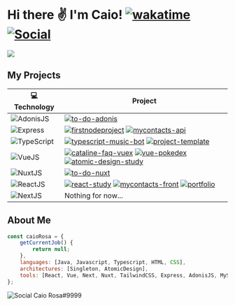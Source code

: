 # Hi there ✌ I'm Caio! [![wakatime](https://wakatime.com/badge/user/cb841cc0-767d-42ca-9bbe-faff487068cd.svg)](https://wakatime.com/@cb841cc0-767d-42ca-9bbe-faff487068cd) [![Social](https://img.shields.io/static/v1?label=&message=Linkedin&color=0A66C2&logo=linkedin&logoColor=FFFFFF&labelColor=000605)](https://www.linkedin.com/in/caiorosa-dev/)
<img src= "https://github-readme-stats.vercel.app/api?username=caiorosa-dev" />

## My Projects
|💻 Technology|Project|
| ------------ | ------------ |
|![AdonisJS](https://img.shields.io/static/v1?label=&message=Adonis&color=5A45FF&logo=adonisjs&logoColor=FFFFFF)|[![to-do-adonis](https://img.shields.io/static/v1?label=&message=to-do-adonis&color=000605&logo=github&logoColor=FFFFFF&labelColor=000605)](https://github.com/caiorosa-dev/to-do-adonis)|
|![Express](https://img.shields.io/static/v1?label=&message=Express&color=2b2b2b&logo=express&logoColor=FFFFFF)|[![firstnodeproject](https://img.shields.io/static/v1?label=&message=firstnodeproject&color=000605&logo=github&logoColor=FFFFFF&labelColor=000605)](https://github.com/caiorosa-dev/firstnodeproject) [![mycontacts-api](https://img.shields.io/static/v1?label=&message=mycontacts-api&color=000605&logo=github&logoColor=FFFFFF&labelColor=000605)](https://github.com/caiorosa-dev/mycontacts-api)|
|![TypeScript](https://img.shields.io/static/v1?label=&message=TypeScript&color=2970e3&logo=typescript&logoColor=FFFFFF)|[![typescript-music-bot](https://img.shields.io/static/v1?label=&message=typescript-music-bot&color=000605&logo=github&logoColor=FFFFFF&labelColor=000605)](https://github.com/caiorosa-dev/typescript-music-bot) [![project-template](https://img.shields.io/static/v1?label=&message=project-template&color=000605&logo=github&logoColor=FFFFFF&labelColor=000605)](https://github.com/caiorosa-dev/project-template)|
|![VueJS](https://img.shields.io/static/v1?label=&message=Vue&color=4FC08D&logo=vue.js&logoColor=FFFFFF)|[![cataline-faq-vuex](https://img.shields.io/static/v1?label=&message=cataline-faq-vuex&color=000605&logo=github&logoColor=FFFFFF&labelColor=000605)](https://github.com/caiorosa-dev/cataline-faq-vuex) [![vue-pokedex](https://img.shields.io/static/v1?label=&message=vue-pokedex&color=000605&logo=github&logoColor=FFFFFF&labelColor=000605)](https://github.com/caiorosa-dev/vue-pokedex) [![atomic-design-study](https://img.shields.io/static/v1?label=&message=atomic-design-study&color=000605&logo=github&logoColor=FFFFFF&labelColor=000605)](https://github.com/caiorosa-dev/atomic-design-study)|
|![NuxtJS](https://img.shields.io/static/v1?label=&message=Nuxt&color=00DC82&logo=Nuxt.js&logoColor=FFFFFF)|[![to-do-nuxt](https://img.shields.io/static/v1?label=&message=to-do-nuxt&color=000605&logo=github&logoColor=FFFFFF&labelColor=000605)](https://github.com/caiorosa-dev/to-do-nuxt) |
|![ReactJS](https://img.shields.io/static/v1?label=&message=React&color=61DAFB&logo=react&logoColor=FFFFFF)|[![react-study](https://img.shields.io/static/v1?label=&message=react-study&color=000605&logo=github&logoColor=FFFFFF&labelColor=000605)](https://github.com/caiorosa-dev/react-study) [![mycontacts-front](https://img.shields.io/static/v1?label=&message=mycontacts-front&color=000605&logo=github&logoColor=FFFFFF&labelColor=000605)](https://github.com/caiorosa-dev/mycontacts-front) [![portfolio](https://img.shields.io/static/v1?label=&message=portfolio&color=000605&logo=github&logoColor=FFFFFF&labelColor=000605)](https://github.com/caiorosa-dev/portfolio)|
|![NextJS](https://img.shields.io/static/v1?label=&message=NextJS&color=000000&logo=next.js&logoColor=FFFFFF)|Nothing for now...|

## About Me

```javascript
const caioRosa = {
	getCurrentJob() {
		return null;
	},
	languages: [Java, Javascript, Typescript, HTML, CSS],
	architectures: [Singleton, AtomicDesign],
	tools: [React, Vue, Next, Nuxt, TailwindCSS, Express, AdonisJS, MySQL, Docker]
};
```
![Social](https://img.shields.io/static/v1?label=&message=Discord&color=5865F2&logo=discord&logoColor=FFFFFF&labelColor=000605) Caio Rosa#9999
